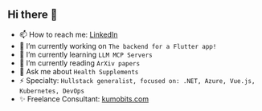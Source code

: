 ## Hi there 👋

- 📫 How to reach me: [LinkedIn](https://www.linkedin.com/in/rickard-robin-1995b627/)
- 🔭 I’m currently working on `The backend for a Flutter app!`
- 🌱 I’m currently learning `LLM MCP Servers`
- 👯 I’m currently reading `ArXiv papers`
- 💬 Ask me about `Health Supplements`
- ⚡ Specialty: `Hullstack generalist, focused on: .NET, Azure, Vue.js, Kubernetes, DevOps`
- ✨ Freelance Consultant: [kumobits.com](https://kumobits.com)


<!--
- ✨ AI Agency: [ai-fleet.com](https://ai-fleet.com)
**rille111/rille111** is a ✨ _special_ ✨ repository because its `README.md` (this file) appears on your GitHub profile.

See: https://docs.github.com/en/account-and-profile/setting-up-and-managing-your-github-profile/customizing-your-profile/managing-your-profile-readme

Here are some ideas to get you started:

- 🔭 I’m currently working on ...
- 🌱 I’m currently learning ...
- 👯 I’m looking to collaborate on ...
- 🤔 I’m looking for help with ....
- 💬 Ask me about ...
- 📫 How to reach me: ...
- 😄 Pronouns: ...
- ⚡ Fun fact: ...
-->
